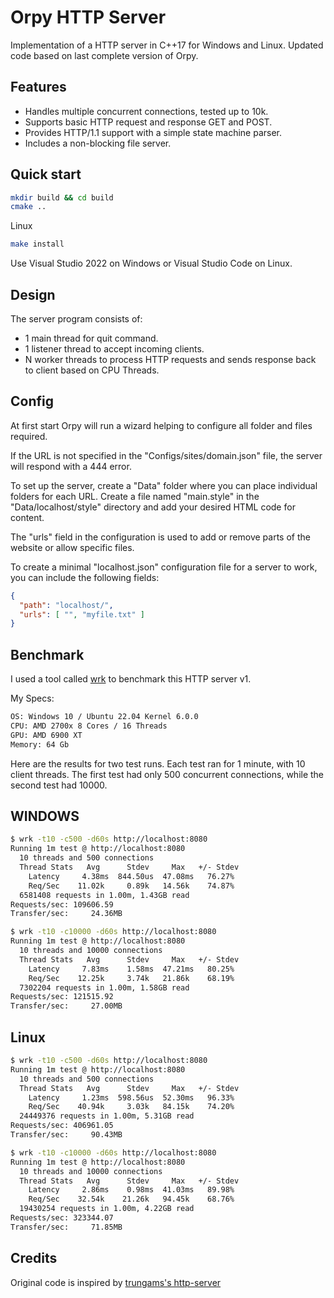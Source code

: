 # Orpy HTTP Server

Implementation of a HTTP server in C++17 for Windows and Linux.
Updated code based on last complete version of Orpy.

## Features

- Handles multiple concurrent connections, tested up to 10k.
- Supports basic HTTP request and response GET and POST.
- Provides HTTP/1.1 support with a simple state machine parser.
- Includes a non-blocking file server.

## Quick start

```bash
mkdir build && cd build
cmake ..
```

Linux
```bash
make install
```

Use Visual Studio 2022 on Windows or Visual Studio Code on Linux.

## Design

The server program consists of:

- 1 main thread for quit command.
- 1 listener thread to accept incoming clients.
- N worker threads to process HTTP requests and sends response back to client based on CPU Threads.

## Config

At first start Orpy will run a wizard helping to configure all folder and files required.

If the URL is not specified in the "Configs/sites/domain.json" file, the server will respond with a 444 error. 

To set up the server, create a "Data" folder where you can place individual folders for each URL.
Create a file named "main.style" in the "Data/localhost/style" directory and add your desired HTML code for content.

The "urls" field in the configuration is used to add or remove parts of the website or allow specific files.

To create a minimal "localhost.json" configuration file for a server to work, you can include the following fields:
```json
{
  "path": "localhost/",
  "urls": [ "", "myfile.txt" ]
}
```

## Benchmark

I used a tool called [wrk](https://github.com/wg/wrk) to benchmark this HTTP server v1. 

My Specs:
```bash
OS: Windows 10 / Ubuntu 22.04 Kernel 6.0.0
CPU: AMD 2700x 8 Cores / 16 Threads
GPU: AMD 6900 XT
Memory: 64 Gb
```

Here are the results for two test runs. Each test ran for 1 minute, with 10 client threads. The first test had only 500 concurrent connections, while the second test had 10000.

## WINDOWS

```bash
$ wrk -t10 -c500 -d60s http://localhost:8080
Running 1m test @ http://localhost:8080
  10 threads and 500 connections
  Thread Stats   Avg      Stdev     Max   +/- Stdev
    Latency     4.38ms  844.50us  47.08ms   76.27%
    Req/Sec    11.02k     0.89k   14.56k    74.87%
  6581408 requests in 1.00m, 1.43GB read
Requests/sec: 109606.59
Transfer/sec:     24.36MB
```

```bash
$ wrk -t10 -c10000 -d60s http://localhost:8080
Running 1m test @ http://localhost:8080
  10 threads and 10000 connections
  Thread Stats   Avg      Stdev     Max   +/- Stdev
    Latency     7.83ms    1.58ms  47.21ms   80.25%
    Req/Sec    12.25k     3.74k   21.86k    68.19%
  7302204 requests in 1.00m, 1.58GB read
Requests/sec: 121515.92
Transfer/sec:     27.00MB
```

## Linux

```bash
$ wrk -t10 -c500 -d60s http://localhost:8080
Running 1m test @ http://localhost:8080
  10 threads and 500 connections
  Thread Stats   Avg      Stdev     Max   +/- Stdev
    Latency     1.23ms  598.56us  52.30ms   96.33%
    Req/Sec    40.94k     3.03k   84.15k    74.20%
  24449376 requests in 1.00m, 5.31GB read
Requests/sec: 406961.05
Transfer/sec:     90.43MB
```

```bash
$ wrk -t10 -c10000 -d60s http://localhost:8080
Running 1m test @ http://localhost:8080
  10 threads and 10000 connections
  Thread Stats   Avg      Stdev     Max   +/- Stdev
    Latency     2.86ms    0.98ms  41.03ms   89.98%
    Req/Sec    32.54k    21.26k   94.45k    68.76%
  19430254 requests in 1.00m, 4.22GB read
Requests/sec: 323344.07
Transfer/sec:     71.85MB
```

## Credits
Original code is inspired by [trungams's http-server](https://github.com/trungams/http-server)

